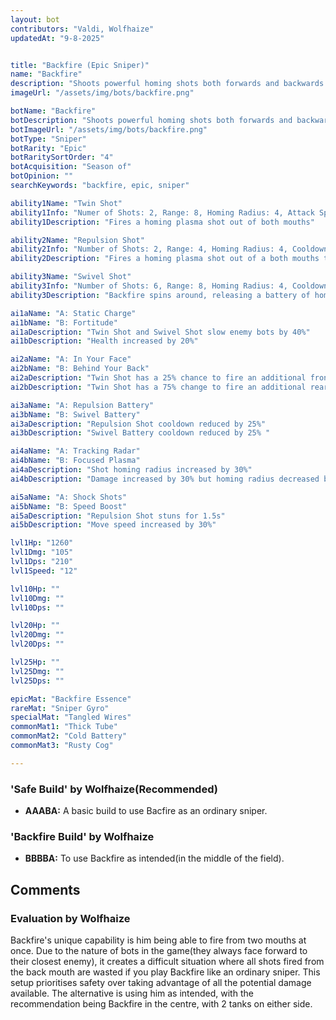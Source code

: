 ```yaml
---
layout: bot
contributors: "Valdi, Wolfhaize"
updatedAt: "9-8-2025"


title: "Backfire (Epic Sniper)"
name: "Backfire"
description: "Shoots powerful homing shots both forwards and backwards. Likes to be in the middle of the action!"
imageUrl: "/assets/img/bots/backfire.png"

botName: "Backfire"
botDescription: "Shoots powerful homing shots both forwards and backwards. Likes to be in the middle of the action!"
botImageUrl: "/assets/img/bots/backfire.png"
botType: "Sniper"
botRarity: "Epic"
botRaritySortOrder: "4"
botAcquisition: "Season of"
botOpinion: ""
searchKeywords: "backfire, epic, sniper"

ability1Name: "Twin Shot"
ability1Info: "Numer of Shots: 2, Range: 8, Homing Radius: 4, Attack Speed: 1s, Energy Damage: 100%"
ability1Description: "Fires a homing plasma shot out of both mouths"

ability2Name: "Repulsion Shot"
ability2Info: "Number of Shots: 2, Range: 4, Homing Radius: 4, Cooldown: 6s, Knockback: Large"
ability2Description: "Fires a homing plasma shot out of a both mouths that repeatedly knocks enemies back"

ability3Name: "Swivel Shot"
ability3Info: "Number of Shots: 6, Range: 8, Homing Radius: 4, Cooldown: 10s, Energy Damage: 100%"
ability3Description: "Backfire spins around, releasing a battery of homing plasma shots in a circle"

ai1aName: "A: Static Charge"
ai1bName: "B: Fortitude"
ai1aDescription: "Twin Shot and Swivel Shot slow enemy bots by 40%"
ai1bDescription: "Health increased by 20%"

ai2aName: "A: In Your Face"
ai2bName: "B: Behind Your Back" 
ai2aDescription: "Twin Shot has a 25% chance to fire an additional front shot"
ai2bDescription: "Twin Shot has a 75% change to fire an additional rear shot"

ai3aName: "A: Repulsion Battery"
ai3bName: "B: Swivel Battery"
ai3aDescription: "Repulsion Shot cooldown reduced by 25%"
ai3bDescription: "Swivel Battery cooldown reduced by 25% "

ai4aName: "A: Tracking Radar"
ai4bName: "B: Focused Plasma"
ai4aDescription: "Shot homing radius increased by 30%"
ai4bDescription: "Damage increased by 30% but homing radius decreased by 15%"

ai5aName: "A: Shock Shots"
ai5bName: "B: Speed Boost"
ai5aDescription: "Repulsion Shot stuns for 1.5s"
ai5bDescription: "Move speed increased by 30%"

lvl1Hp: "1260"
lvl1Dmg: "105"
lvl1Dps: "210"
lvl1Speed: "12"

lvl10Hp: ""
lvl10Dmg: ""
lvl10Dps: ""

lvl20Hp: ""
lvl20Dmg: ""
lvl20Dps: ""

lvl25Hp: ""
lvl25Dmg: ""
lvl25Dps: ""

epicMat: "Backfire Essence"
rareMat: "Sniper Gyro"
specialMat: "Tangled Wires"
commonMat1: "Thick Tube"
commonMat2: "Cold Battery"
commonMat3: "Rusty Cog"

---
```


### 'Safe Build' by Wolfhaize(Recommended)
- **AAABA:** A basic build to use Bacfire as an ordinary sniper.

### 'Backfire Build' by Wolfhaize
- **BBBBA:** To use Backfire as intended(in the middle of the field).

## Comments

### Evaluation by Wolfhaize
Backfire's unique capability is him being able to fire from two mouths at once. Due to the nature of bots in the game(they always face forward to their closest enemy), it creates a difficult situation where all shots fired from the back mouth are wasted if you play Backfire like an ordinary sniper. This setup prioritises safety over taking advantage of all the potential damage available. The alternative is using him as intended, with the recommendation being Backfire in the centre, with 2 tanks on either side.